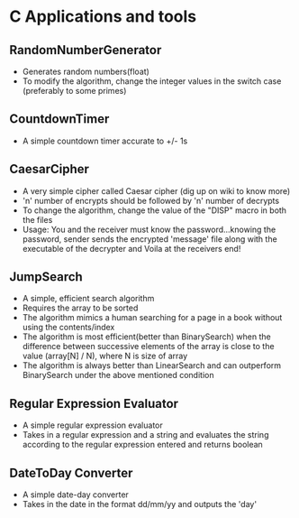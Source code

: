 C Applications and tools
=====================================

RandomNumberGenerator
-------------------------------------
* Generates random numbers(float)
* To modify the algorithm, change the integer values in the switch case (preferably to some primes)

CountdownTimer
-------------------------------------
* A simple countdown timer accurate to +/- 1s

CaesarCipher
-------------------------------------
* A very simple cipher called Caesar cipher (dig up on wiki to know more)
* 'n' number of encrypts should be followed by 'n' number of decrypts
* To change the algorithm, change the value of the "DISP" macro in both the files
* Usage: You and the receiver must know the password...knowing the password, sender sends the encrypted 'message' file along with the executable of the decrypter and Voila at the receivers end!

JumpSearch
------------------------------------
* A simple, efficient search algorithm
* Requires the array to be sorted
* The algorithm mimics a human searching for a page in a book without using the contents/index
* The algorithm is most efficient(better than BinarySearch) when the difference between successive elements of the array is close to the value (array[N] / N), where N is size of array
* The algorithm is always better than LinearSearch and can outperform BinarySearch under the above mentioned condition

Regular Expression Evaluator
------------------------------------
* A simple regular expression evaluator
* Takes in a regular expression and a string and evaluates the string according to the regular expression entered and returns boolean

DateToDay Converter
------------------------------------
* A simple date-day converter
* Takes in the date in the format dd/mm/yy and outputs the 'day'
